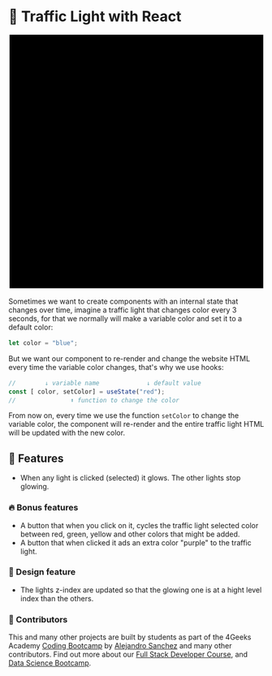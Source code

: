 <!--hide-->
# 🚦 Traffic Light with React
<!--endhide-->

<p align="center">
  <img height="500px" src="./src/img/traffic-light-anim.gif?raw=true" />
</p>

Sometimes we want to create components with an internal state that changes over time, imagine a traffic light that changes color every 3 seconds, for that we normally will make a variable color and set it to a default color:

```js
let color = "blue";
```

But we want our component to re-render and change the website HTML every time the variable color changes, that's why we use hooks:

```js
//        ↓ variable name             ↓ default value
const [ color, setColor] = useState("red");
//               ⬆ function to change the color
```

From now on, every time we use the function `setColor` to change the variable color, the component will re-render and the entire traffic light HTML will be updated with the new color. 

## 📝 Features
- When any light is clicked (selected) it glows. The other lights stop glowing.

### 🔥 Bonus features
+ A button that when you click on it, cycles the traffic light selected color between red, green, yellow and other colors that might be added.  
+ A button that when clicked it ads an extra color "purple" to the traffic light.

### 🎨 Design feature
+ The lights z-index are updated so that the glowing one is at a hight level index than the others.


### 👥 Contributors
This and many other projects are built by students as part of the 4Geeks Academy [Coding Bootcamp](https://4geeksacademy.com/us/coding-bootcamp) by [Alejandro Sanchez](https://twitter.com/alesanchezr) and many other contributors. Find out more about our [Full Stack Developer Course](https://4geeksacademy.com/us/coding-bootcamps/part-time-full-stack-developer), and [Data Science Bootcamp](https://4geeksacademy.com/us/coding-bootcamps/datascience-machine-learning).